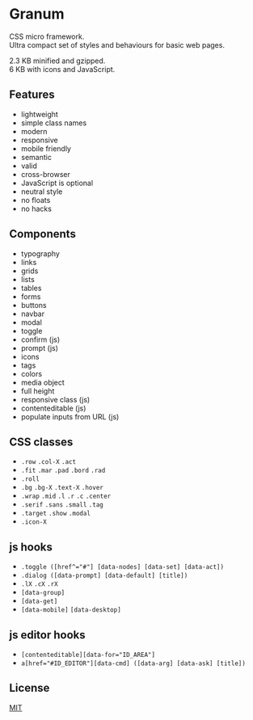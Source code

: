 # Granum

CSS micro framework.  
Ultra compact set of styles and behaviours for basic web pages.

2.3 KB minified and gzipped.  
6 KB with icons and JavaScript.

## Features

- lightweight
- simple class names
- modern
- responsive
- mobile friendly
- semantic
- valid
- cross-browser
- JavaScript is optional
- neutral style
- no floats
- no hacks

## Components

- typography
- links
- grids
- lists
- tables
- forms
- buttons
- navbar
- modal
- toggle
- confirm (js)
- prompt (js)
- icons
- tags
- colors
- media object
- full height
- responsive class (js)
- contenteditable (js)
- populate inputs from URL (js)


## CSS classes

- `.row` `.col-X` `.act`
- `.fit` `.mar` `.pad` `.bord` `.rad`
- `.roll`
- `.bg` `.bg-X` `.text-X` `.hover`
- `.wrap` `.mid` `.l` `.r` `.c` `.center`
- `.serif` `.sans` `.small` `.tag`
- `.target` `.show` `.modal`
- `.icon-X`


## js hooks

- `.toggle ([href^="#"] [data-nodes] [data-set] [data-act])`
- `.dialog ([data-prompt] [data-default] [title])`
- `.lX` `.cX` `.rX`
- `[data-group]`
- `[data-get]`
- `[data-mobile]` `[data-desktop]`

## js editor hooks

- `[contenteditable][data-for="ID_AREA"]`
- `a[href="#ID_EDITOR"][data-cmd] ([data-arg] [data-ask] [title])`

## License

[MIT](./LICENSE)